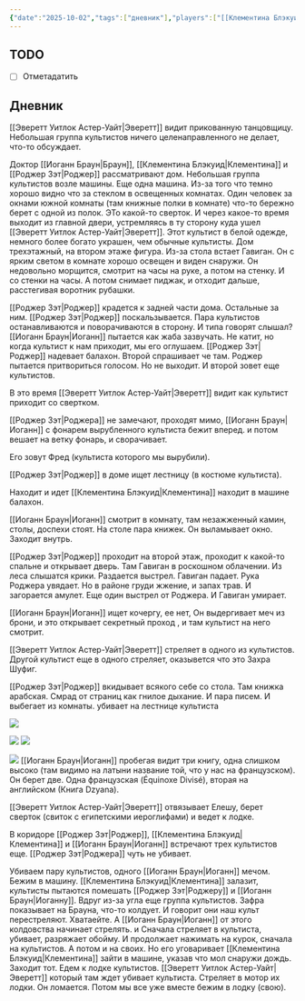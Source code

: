 ```yaml
---
{"date":"2025-10-02","tags":["дневник"],"players":["[[Клементина Блэкуид]]","[[Роджер Зэт]]","[[Иоганн Браун]]","[[Эверетт Уитлок Астер-Уайт]]"],"campaign":"[[Маски Ньярлахотепа]]","world-date":"18 февраля 1925","world-time-start":"22:15","dg-publish":true,"previous-session":"[[24 сентября 2025]]","next-session":"[[6 октября 2025]]","permalink":"/2-oktyabrya-2025/","dgPassFrontmatter":true}
---
```



## TODO
- [ ] Отметадатить

## Дневник
[[Эверетт Уитлок Астер-Уайт\|Эверетт]] видит прикованную танцовщицу. Небольшая группа культистов ничего целенаправленного не делает, что-то обсуждает. 

Доктор [[Иоганн Браун\|Браун]], [[Клементина Блэкуид\|Клементина]] и [[Роджер Зэт\|Роджер]] рассматривают дом. Небольшая группа культистов возле машины. Еще одна машина. Из-за того что темно хорошо видно что за стеклом в освещенных комнатах. Один человек за окнами южной комнаты (там книжные полки в комнате) что-то бережно  берет с одной из полок. ЭТо какой-то сверток. И через какое-то время выходит из главной двери, устремляясь в ту сторону куда ушел [[Эверетт Уитлок Астер-Уайт\|Эверетт]]. Этот культист в белой одежде, немного более богато украшен, чем обычные культисты. Дом трехэтажный, на втором этаже фигура. Из-за стола встает Гавиган. Он с ярким светом в комнате хорошо освещен и виден снаружи. Он недовольно морщится, смотрит на часы на руке, а потом на стенку. И со стенки на часы. А потом снимает пиджак, и отходит дальше, расстегивая воротник рубашки. 

[[Роджер Зэт\|Роджер]] крадется к задней части дома. Остальные за ним. [[Роджер Зэт\|Роджер]] поскальзывается. Пара культистов останавливаются и поворачиваются в сторону. И типа говорят слышал? [[Иоганн Браун\|Иоганн]] пытается как жаба зазвучать. Не катит, но когда культист к нам приходит, мы его оглушаем. [[Роджер Зэт\|Роджер]] надевает балахон. Второй спрашивает че там. Роджер пытается притвориться голосом. Но не выходит. И второй зовет еще культистов.

В это время [[Эверетт Уитлок Астер-Уайт\|Эверетт]] видит как культист приходит со свертком. 

[[Роджер Зэт\|Роджера]] не замечают, проходят мимо, [[Иоганн Браун\|Иоганн]] с фонарем вырубленного культиста бежит вперед. и потом вешает на ветку фонарь, и сворачивает. 

Его зовут Фред (культиста которого мы вырубили).

[[Роджер Зэт\|Роджер]] в доме ищет лестницу (в костюме культиста). 

Находит и идет [[Клементина Блэкуид\|Клементина]] находит в машине балахон. 

[[Иоганн Браун\|Иоганн]] смотрит в комнату, там незажженный камин, столы, доспехи стоят. На столе пара книжек. Он выламывает окно. Заходит внутрь.

[[Роджер Зэт\|Роджер]] проходит на второй этаж, проходит к какой-то спальне и открывает дверь. Там Гавиган в роскошном облачении. Из леса слышатся крики. Раздается выстрел. Гавиган падает. Рука Роджера увядает. Но в районе груди жжение, и запах трав. И загорается амулет. Еще один выстрел от Роджера. И Гавиган умирает.

[[Иоганн Браун\|Иоганн]] ищет кочергу, ее нет, Он выдергивает меч из брони, и это открывает секретный проход , и там культист на него смотрит.  

[[Эверетт Уитлок Астер-Уайт\|Эверетт]] стреляет в одного из культистов. Другой культист еще в одного стреляет, оказывется что это Захра Шуфиг. 

[[Роджер Зэт\|Роджер]] вкидывает всякого себе со стола. Там книжка арабская. Смрад от страниц как гнилое дыхание. И пара писем.  И выбегает из комнаты. убивает на лестнице культиста

![](https://foundry.owlbeardm.com/CoC/papers/england/silas-eg.webp)

![](https://foundry.owlbeardm.com/CoC/papers/england/5.png)
![](https://foundry.owlbeardm.com/CoC/papers/england/11.png)

![](https://foundry.owlbeardm.com/CoC/papers/england/13.png)
[[Иоганн Браун\|Иоганн]] пробегая видит три книгу, одна слишком высоко (там видимо на латыни название той, что у нас на французском). Он берет две. Одна французская (Équinoxe Divisé), вторая на английском (Книга Dzyana). 

[[Эверетт Уитлок Астер-Уайт\|Эверетт]] отвязывает Елешу, берет сверток (свиток с египетскими иероглифами) и ведет к лодке. 

В коридоре [[Роджер Зэт\|Роджер]], [[Клементина Блэкуид\|Клементина]] и [[Иоганн Браун\|Иоганн]] встречают трех культистов еще. [[Роджер Зэт\|Роджера]] чуть не убивает. 

Убиваем пару культистов, одного [[Иоганн Браун\|Иоганн]] мечом. Бежим в машину. [[Клементина Блэкуид\|Клементина]] залазит, культисты пытаются помешать [[Роджер Зэт\|Роджеру]] и [[Иоганн Браун\|Иоганну]]. Вдруг из-за угла еще группа культистов. Зафра показывает на Брауна, что-то колдует. И говорит они наш культ перестреляют. Хватаейте. А [[Иоганн Браун\|Иоганн]] от этого колдовства начинает стрелять. и Сначала стреляет в культиста, убивает, разряжает обойму. И продолжает нажимать на курок, сначала на культистов. А потом и на своих. Но его уговаривает [[Клементина Блэкуид\|Клементина]] зайти в машине, указав что мол снаружи дождь. Заходит тот. Едем к лодке культистов. [[Эверетт Уитлок Астер-Уайт\|Эверетт]] который там ждет убивает культиста. Стреляет в мотор их лодки. Он ломается. Потом мы все уже вместе бежим в лодку (свою). 